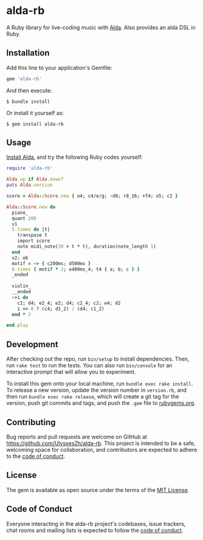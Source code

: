 # alda-rb

A Ruby library for live-coding music with [Alda](https://alda.io/).
Also provides an alda DSL in Ruby.

## Installation

Add this line to your application's Gemfile:

```ruby
gem 'alda-rb'
```

And then execute:

    $ bundle install

Or install it yourself as:

    $ gem install alda-rb

## Usage

[Install Alda](https://github.com/alda-lang/alda#Installation),
and try the following Ruby codes yourself:

```ruby
require 'alda-rb'

Alda.up if Alda.down?
puts Alda.version

score = Alda::Score.new { o4; c4/e/g; -d8; r8_16; +f4; o5; c2 }

Alda::Score.new do
  piano_
  quant 200
  v1
  5.times do |t|
    transpose t
    import score
    note midi_note(30 + t * t), duration(note_length 1)
  end
  v2; o6
  motif = -> { c200ms; d500ms }
  8.times { motif * 2; e400ms_4; t4 { a; b; c } }
  _ended
  
  violin_
  __ended
  ->i do
    c2; d4; e2_4; e2; d4; c2_4; c2; e4; d2
    i == 0 ? (c4; d1_2) : (d4; c1_2)
  end * 2

end.play
```

## Development

After checking out the repo, run `bin/setup` to install dependencies. Then, run `rake test` to run the tests. You can also run `bin/console` for an interactive prompt that will allow you to experiment.

To install this gem onto your local machine, run `bundle exec rake install`. To release a new version, update the version number in `version.rb`, and then run `bundle exec rake release`, which will create a git tag for the version, push git commits and tags, and push the `.gem` file to [rubygems.org](https://rubygems.org).

## Contributing

Bug reports and pull requests are welcome on GitHub at https://github.com/UlyssesZh/alda-rb. This project is intended to be a safe, welcoming space for collaboration, and contributors are expected to adhere to the [code of conduct](https://github.com/UlyssesZh/alda-rb/blob/master/CODE_OF_CONDUCT.md).


## License

The gem is available as open source under the terms of the [MIT License](https://opensource.org/licenses/MIT).

## Code of Conduct

Everyone interacting in the alda-rb project's codebases, issue trackers, chat rooms and mailing lists is expected to follow the [code of conduct](https://github.com/UlyssesZh/alda-rb/blob/master/CODE_OF_CONDUCT.md).
